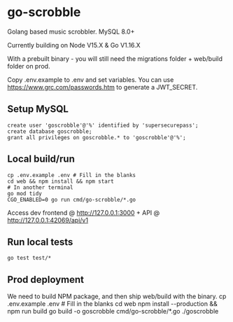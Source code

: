 # go-scrobble

Golang based music scrobbler. MySQL 8.0+

Currently building on Node V15.X & Go V1.16.X

With a prebuilt binary - you will still need the migrations folder + web/build folder on prod.

Copy .env.example to .env and set variables. You can use https://www.grc.com/passwords.htm to generate a JWT_SECRET.


## Setup MySQL
    create user 'goscrobble'@'%' identified by 'supersecurepass';
    create database goscrobble;
    grant all privileges on goscrobble.* to 'goscrobble'@'%';

## Local build/run
    cp .env.example .env # Fill in the blanks
    cd web && npm install && npm start
    # In another terminal
    go mod tidy
    CGO_ENABLED=0 go run cmd/go-scrobble/*.go

Access dev frontend @ http://127.0.0.1:3000 + API @ http://127.0.0.1:42069/api/v1

## Run local tests
    go test test/*

## Prod deployment
We need to build NPM package, and then ship web/build with the binary.
    cp .env.example .env # Fill in the blanks
    cd web npm install --production && npm run build
    go build -o goscrobble cmd/go-scrobble/*.go
    ./goscrobble